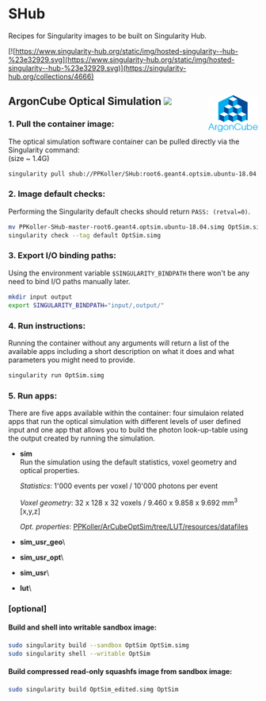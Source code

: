 # SHub
Recipes for Singularity images to be built on Singularity Hub.

[![https://www.singularity-hub.org/static/img/hosted-singularity--hub-%23e32929.svg](https://www.singularity-hub.org/static/img/hosted-singularity--hub-%23e32929.svg)](https://singularity-hub.org/collections/4666)

## ArgonCube Optical Simulation [<img src="https://github.githubassets.com/images/modules/logos_page/GitHub-Mark.png" width="30">](https://github.com/PPKoller/ArCubeOptSim) [<img src="https://github.com/PPKoller/SHub/blob/master/.ArCube_Logo.png" width="100" align="right">](https://argoncube.org/)
### 1. Pull the container image:
The optical simulation software container can be pulled directly via the Singularity command:\
(size ~ 1.4G)
```bash
singularity pull shub://PPKoller/SHub:root6.geant4.optsim.ubuntu-18.04
```
### 2. Image default checks:
Performing the Singularity default checks should return `PASS: (retval=0)`.
```bash
mv PPKoller-SHub-master-root6.geant4.optsim.ubuntu-18.04.simg OptSim.simg
singularity check --tag default OptSim.simg
```
### 3. Export I/O binding paths:
Using the environment variable `$SINGULARITY_BINDPATH` there won't be any need to bind I/O paths manually later.
```bash
mkdir input output
export SINGULARITY_BINDPATH="input/,output/"
```
### 4. Run instructions:
Running the container without any arguments will return a list of the available apps including a short description on what it does and what parameters you might need to provide.
```bash
singularity run OptSim.simg
```
### 5. Run apps:
There are five apps available within the container: four simulaion related apps that run the optical simulation with different levels of user defined input and one app that allows you to build the photon look-up-table using the output created by running the simulation.
- **sim**\
Run the simulation using the default statistics, voxel geometry and optical properties.

  *Statistics*: 1'000 events per voxel / 10'000 photons per event
  
  *Voxel geometry*: 32 x 128 x 32 voxels / 9.460 x 9.858 x 9.692 mm<sup>3</sup> [x,y,z]
  
  *Opt. properties*: [PPKoller/ArCubeOptSim/tree/LUT/resources/datafiles](https://github.com/PPKoller/ArCubeOptSim/tree/LUT/resources/datafiles)
  
- **sim_usr_geo**\
- **sim_usr_opt**\
- **sim_usr**\
- **lut**\
### [optional]
#### Build and shell into writable sandbox image:
```bash
sudo singularity build --sandbox OptSim OptSim.simg
sudo singularity shell --writable OptSim
```
#### Build compressed read-only squashfs image from sandbox image:
```bash
sudo singularity build OptSim_edited.simg OptSim
```
